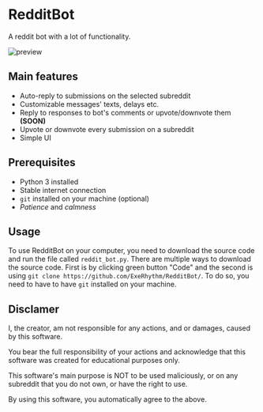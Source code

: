 # RedditBot
 A reddit bot with a lot of functionality.

![preview]

## Main features
 * Auto-reply to submissions on the selected subreddit
 * Customizable messages' texts, delays etc.
 * Reply to responses to bot's comments or upvote/downvote them **(SOON)**
 * Upvote or downvote every submission on a subreddit
 * Simple UI
 
## Prerequisites
 * Python 3 installed
 * Stable internet connection
 * `git` installed on your machine (optional)
 * *Patience* and *calmness*

## Usage
 To use RedditBot on your computer, you need to download the source code and run the file called `reddit_bot.py`.
 There are multiple ways to download the source code. First is by clicking green button "Code" and the second is using `git clone https://github.com/ExeRhythm/RedditBot/`. To do so, you need to have to have `git` installed on your machine. 

## Disclamer 
I, the creator, am not responsible for any actions, and or damages, caused by this software.

You bear the full responsibility of your actions and acknowledge that this software was created for educational purposes only.

This software's main purpose is NOT to be used maliciously, or on any subreddit that you do not own, or have the right to use.

By using this software, you automatically agree to the above.


[preview]: https://repository-images.githubusercontent.com/343395445/0b227e80-7aa3-11eb-9008-ab10e513e72e
